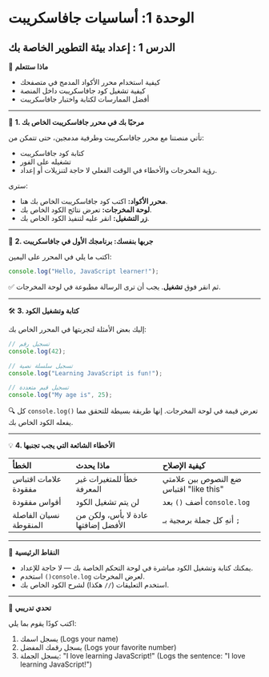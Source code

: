 # الوحدة 1: أساسيات جافاسكريبت

## الدرس 1 : إعداد بيئة التطوير الخاصة بك



🧠 **ماذا ستتعلم**
*	كيفية استخدام محرر الأكواد المدمج في متصفحك
*	كيفية تشغيل كود جافاسكريبت داخل المنصة
*	أفضل الممارسات لكتابة واختبار جافاسكريبت

---

🧭 **1. مرحبًا بك في محرر جافاسكريبت الخاص بك**

تأتي منصتنا مع محرر جافاسكريبت وطرفية مدمجين، حتى تتمكن من:
*	كتابة كود جافاسكريبت
*	تشغيله على الفور
*	رؤية المخرجات والأخطاء في الوقت الفعلي
لا حاجة لتنزيلات أو إعداد.

سترى:
*	**محرر الأكواد:** اكتب كود جافاسكريبت الخاص بك هنا.
*	**لوحة المخرجات:** تعرض نتائج الكود الخاص بك.
*	**زر التشغيل:** انقر عليه لتنفيذ الكود الخاص بك.

---

🧪 **2. جربها بنفسك: برنامجك الأول في جافاسكريبت**

اكتب ما يلي في المحرر على اليمين:

```javascript
console.log("Hello, JavaScript learner!");
```

✅ ثم انقر فوق **تشغيل**. يجب أن ترى الرسالة مطبوعة في لوحة المخرجات.

---

🛠️ **3. كتابة وتشغيل الكود**

إليك بعض الأمثلة لتجربتها في المحرر الخاص بك:

```javascript
// تسجيل رقم
console.log(42);

// تسجيل سلسلة نصية
console.log("Learning JavaScript is fun!");

// تسجيل قيم متعددة
console.log("My age is", 25);
```

🔍 كل `console.log()` تعرض قيمة في لوحة المخرجات. إنها طريقة بسيطة للتحقق مما يفعله الكود الخاص بك.

---

💡 **4. الأخطاء الشائعة التي يجب تجنبها**

| الخطأ                      | ماذا يحدث                        | كيفية الإصلاح                      |
| :------------------------- | :------------------------------- | :--------------------------------- |
| علامات اقتباس مفقودة       | خطأ للمتغيرات غير المعرفة        | ضع النصوص بين علامتي اقتباس "like this" |
| أقواس مفقودة               | لن يتم تشغيل الكود               | أضف `()` بعد `console.log`           |
| نسيان الفاصلة المنقوطة     | عادة لا بأس، ولكن من الأفضل إضافتها | أنهِ كل جملة برمجية بـ `;`          |

---

🧠 **النقاط الرئيسية**
*	يمكنك كتابة وتشغيل الكود مباشرة في لوحة التحكم الخاصة بك — لا حاجة للإعداد.
*	استخدم `()console.log` لعرض المخرجات.
*	استخدم التعليقات (`//` هكذا) لشرح الكود الخاص بك.

---

🧪 **تحدي تدريبي**

اكتب كودًا يقوم بما يلي:
1.	يسجل اسمك (Logs your name)
2.	يسجل رقمك المفضل (Logs your favorite number)
3.	يسجل الجملة: "I love learning JavaScript!" (Logs the sentence: "I love learning JavaScript!")